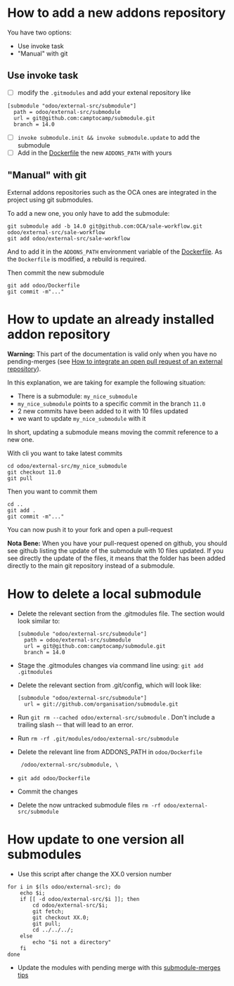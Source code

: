 # How to add a new addons repository

You have two options:  
* Use invoke task
* "Manual" with git

## Use invoke task

- [ ] modify the `.gitmodules` and add your extenal repository like
```
[submodule "odoo/external-src/submodule"]
  path = odoo/external-src/submodule
  url = git@github.com:camptocamp/submodule.git
  branch = 14.0
```
- [ ] `invoke submodule.init && invoke submodule.update` to add the submodule
- [ ] Add in the [Dockerfile](../odoo/Dockerfile) the new `ADDONS_PATH` with yours

## "Manual" with git

External addons repositories such as the OCA ones are integrated in
the project using git submodules.

To add a new one, you only have to add the submodule:

```
git submodule add -b 14.0 git@github.com:OCA/sale-workflow.git odoo/external-src/sale-workflow
git add odoo/external-src/sale-workflow
```

And to add it in the `ADDONS_PATH` environment variable of the
[Dockerfile](../odoo/Dockerfile). As the `Dockerfile` is modified, a rebuild is
required.

Then commit the new submodule

```
git add odoo/Dockerfile
git commit -m"..."
```

# How to update an already installed addon repository

**Warning:** This part of the documentation is valid only when you have no pending-merges
(see [How to integrate an open pull request of an external repository](./how-to-integrate-pull-request.md)).

In this explanation, we are taking for example the following situation:
- There is a submodule: `my_nice_submodule`
- `my_nice_submodule` points to a specific commit in the branch `11.0`
- 2 new commits have been added to it with 10 files updated
- we want to update `my_nice_submodule` with it

In short, updating a submodule means moving the commit reference to a new one.

With cli you want to take latest commits
```
cd odoo/external-src/my_nice_submodule
git checkout 11.0
git pull
```
Then you want to commit them
```
cd ..
git add .
git commit -m"..."
```

You can now push it to your fork and open a pull-request

**Nota Bene:**
When you have your pull-request opened on github, you should see github listing the update
of the submodule with 10 files updated. If you see directly the update of the files, it means
that the folder has been added directly to the main git repository instead of a submodule.

# How to delete a local submodule

* Delete the relevant section from the .gitmodules file.  The section would look similar to:

  ```
  [submodule "odoo/external-src/submodule"]
  	path = odoo/external-src/submodule
  	url = git@github.com:camptocamp/submodule.git
  	branch = 14.0
  ```

* Stage the .gitmodules changes via command line using: `git add .gitmodules`

* Delete the relevant section from .git/config, which will look like:

  ```
  [submodule "odoo/external-src/submodule"]
	url = git://github.com/organisation/submodule.git
  ```

* Run `git rm --cached odoo/external-src/submodule` .  Don't include a trailing slash -- that will lead to an error.

* Run `rm -rf .git/modules/odoo/external-src/submodule`

* Delete the relevant line from ADDONS_PATH in `odoo/Dockerfile`

  ```
   /odoo/external-src/submodule, \
  ```

* `git add odoo/Dockerfile`

* Commit the changes

* Delete the now untracked submodule files `rm -rf odoo/external-src/submodule`

# How update to one version all submodules

* Use this script after change the XX.0 version number

```shell
for i in $(ls odoo/external-src); do
    echo $i;
    if [[ -d odoo/external-src/$i ]]; then
        cd odoo/external-src/$i;
        git fetch;
        git checkout XX.0;
        git pull;
        cd ../../../;
    else
        echo "$i not a directory"
    fi
done
```

* Update the modules with pending merge with this [submodule-merges tips](invoke.md#submodulemerges)
